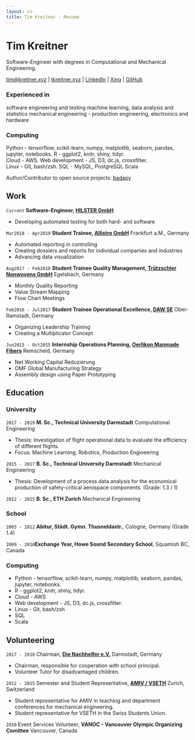 ```yaml
---
layout: cv
title: Tim Kreitner - Resume
---
```

# Tim Kreitner
Software-Engineer with degrees in Computational and Mechanical Engineering.

<div id="webaddress">
<a href="mailto:tim@kreitner.xyz">tim@kreitner.xyz</a>
| <a href="http://tkreitner.xyz">tkreitner.xyz</a>
| <a href="https://www.linkedin.com/in/tim-kreitner-93632376/">LinkedIn</a>
| <a href="https://www.xing.com/profile/Tim_Kreitner/">Xing</a>
| <a href="http://github.com/tabassco">GitHub</a>
</div>

### Experienced in

software engineering and testing
machine learning, data analysis and statistics
mechanical engineering - production engineering, electronics and hardware


### Computing

Python - tensorflow, scikit-learn, numpy, matplotlib, seaborn, pandas, jupyter, notebooks. 
R - ggplot2, knitr, shiny, tidyr.  
Cloud - AWS.
Web development - JS, D3, dc.js, crossfilter.  
Linux - Git, bash/zsh.
SQL - MySQL, PostgreSQL
Scala

Author/Contributor to open source projects: [badapy](https://github.com/tabassco/badapy)

## Work
`Current`
__Software-Engineer, [HILSTER GmbH](https://www.hilster.de/)__

- Developing automated testing for both hard- and software

`Mar2018 - Apr2019`
__Student Trainee, [Allistro GmbH](https://www.allistro.de/en/homepage-en/)__ Frankfurt a.M., Germany

- Automated reporting in controlling
- Creating dossiers and reports for individual companies and industries
- Advancing data visualization


`Aug2017 - Feb2018`
__Student Trainee Quality Management, [Trützschler Nonwovens GmbH](https://www.truetzschler-nonwovens.de/)__ Egelsbach, Germany

- Monthly Quality Reporting
- Value Stream Mapping
- Flow Chart Meetings


`Feb2016 - Jul2017`
__Student Trainee Operational Excellence, [DAW SE](https://www.truetzschler-nonwovens.de/)__ Ober-Ramstadt, Germany

- Organizing Leadership Training
- Creating a Multiplicator Concept


`Jun2015 - Oct2015`
__Internship Operations Planning, [Oerlikon Manmade Fibers](https://www.oerlikon.com/manmade-fibers/en/)__ Remscheid, Germany

- Net Working Capital Reduzierung
- OMF Global Manufacturing Strategy
- Assembly design using Paper Prototyping


## Education
### University

`2017 - 2019`
__M. Sc., Technical University Darmstadt__
Computational Engineering

- Thesis: Investigation of flight operational data to evaluate the efficiency of different flights.
- Focus: Machine Learning, Robotics, Production Engineering

`2015 - 2017`
__B. Sc., Technical University Darmstadt__
Mechanical Engineering

- Thesis: Development of a process data analysis for the economical production of safety-critical aerospace components. (Grade: 1.3 / 1)

`2012 - 2015`
__B. Sc., ETH Zurich__
Mechanical Engineering

### School

`2003 - 2012` __Abitur, Städt. Gymn. Thusneldastr.__, Cologne, Germany (Grade 1.4)


`2009 - 2010`__Exchange Year, Howe Sound Secondary School__, Squamish BC, Canada

### Computing

- Python - tensorflow, scikit-learn, numpy, matplotlib, seaborn, pandas, jupyter, notebooks.
- R - ggplot2, knitr, shiny, tidyr.
- Cloud - AWS
- Web development - JS, D3, dc.js, crossfilter.
- Linux - Git, bash/zsh
- SQL
- Scala

## Volunteering
`2017 - 2018`
Chairman, __[Die Nachhelfer e.V.](http://www.nachhelfer-darmstadt.com/)__ Darmstadt, Germany

- Chairman, responsible for cooperation with school principal.
- Volunteer Tutor for disadvantaged children.


`2012 - 2015`
Semester and Student Representative, __[AMIV / VSETH](https://amiv.ethz.ch/en/)__ Zurich, Switzerland

- Student representative for AMIV in teaching and department conferences for mechanical engineering.
- Student representative for VSETH in the Swiss Students Union.

`2010`
Event Services Volunteer, __VANOC - Vancouver Olympic Organizing Comittee__ Vancouver, Canada
